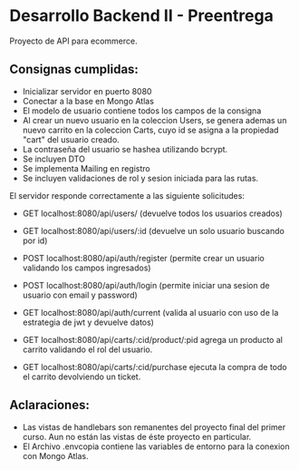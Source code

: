 # Desarrollo Backend II - Preentrega

Proyecto de API para ecommerce.


## Consignas cumplidas:

 - Inicializar servidor en puerto 8080
 - Conectar a la base en Mongo Atlas
 - El modelo de usuario contiene todos los campos de la consigna 
 - Al crear un nuevo usuario en la coleccion Users, se genera ademas un nuevo carrito en la coleccion Carts, cuyo id se asigna a la propiedad "cart" del usuario creado.
 - La contraseña del usuario se hashea utilizando bcrypt. 
 - Se incluyen DTO
 - Se implementa Mailing en registro
 - Se incluyen validaciones de rol y sesion iniciada para las rutas. 

 El servidor responde correctamente a las siguiente solicitudes:

- GET localhost:8080/api/users/ (devuelve todos los usuarios creados)
- GET localhost:8080/api/users/:id (devuelve un solo usuario buscando por id)

- POST localhost:8080/api/auth/register (permite crear un usuario validando los campos ingresados)
- POST localhost:8080/api/auth/login (permite iniciar una sesion de usuario con email y password)
- GET localhost:8080/api/auth/current (valida al usuario con uso de la estrategia de jwt y devuelve datos)

- GET localhost:8080/api/carts/:cid/product/:pid agrega un producto al carrito validando el rol del usuario.
- GET localhost:8080/api/carts/:cid/purchase ejecuta la compra de todo el carrito devolviendo un ticket.


## Aclaraciones:
- Las vistas de handlebars son remanentes del proyecto final del primer curso. Aun no están las vistas de éste proyecto en particular.
- El Archivo .envcopia contiene las variables de entorno para la conexion con Mongo Atlas.

